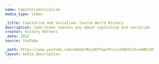 ```yaml
---
name: Capitalismsocialism
media_type: video

_title: Capitalism and Socialism: Course World History
description: John Green teaches you about capitalism and socialism
creator: History Matters
_date: 2012
source: YouTube

_path: https://www.youtube.com/embed/B3u4EFTwprM?si=IEWDtG1hrwnWKjQS
layout: media_description
---
```

